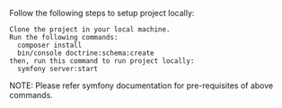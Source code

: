 Follow the following steps to setup project locally:
```
Clone the project in your local machine.
Run the following commands:
  composer install
  bin/console doctrine:schema:create
then, run this command to run project locally:
  symfony server:start
```

NOTE: Please refer symfony documentation for pre-requisites of above commands.
